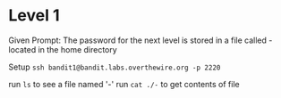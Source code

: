 # Level 1
Given Prompt: The password for the next level is stored in a file called - located in the home directory

Setup
`ssh bandit1@bandit.labs.overthewire.org -p 2220`

run `ls` to see a file named '-'
run `cat ./-` to get contents of file 